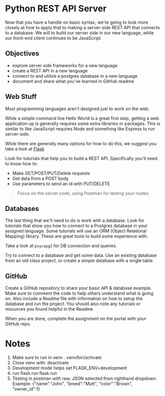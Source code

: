 # Python REST API Server

Now that you have a handle on basic syntax, we're going to look more closely at how to apply that to making a server-side REST API that connects to a database. We will to build our server side in our new language, while our front-end client continues to be JavaScript.

## Objectives

  - explore server side frameworks for a new language
  - create a REST API in a new language
  - connect to and utilize a postgres database in a new language
  - document and share what you've learned in GitHub readme

## Web Stuff

Most programming languages aren't designed just to work on the web. 

While a simple command line Hello World is a great first step, getting a web application up is generally requires some extra libraries or packages. This is similar to like JavaScript requires Node and something like Express to run server-side. 

While there are generally many options for how to do this, we suggest you take a look at [Flask](http://flask.pocoo.org/)

Look for tutorials that help you to build a REST API. Specifically you'll need to know how to:

 - Make GET/POST/PUT/Delete requests
 - Get data from a POST body
 - Use parameters to send an id with PUT/DELETE
 
 > Focus on the server code, using Postman for testing your routes. 


## Databases

The last thing that we'll need to do is work with a database. Look for tutorials that show you how to connect to a Postgres database in your assigned language. Some tutorials will use an ORM (Object Relational Mapping) library. These are great tools to build some experience with.

Take a look at `psycopg2` for DB connection and queries.

Try to connect to a database and get some data. Use an existing database from an old class project, or create a simple database with a single table. 


## GitHub

Create a GitHub repository to share your basic API & database example. Make sure to comment the code to help others understand what is going on. Also include a Readme file with information on how to setup the database and run the project. You should also note any tutorials or resources you found helpful in the Readme.

When you are done, complete the assignment on the portal with your GitHub repo. 


# Notes
1. Make sure to run in venv 
. venv/bin/activate
2. Close venv with:
  deactivate
3. Development mode helps
set FLASK_ENV=development
4. run flask run
flask run
5. Testing in postman with raw, JSON selected from righthand dropdown. Example:
{"name":"John", "breed":"Mutt", "color":"Brown", "owner_id":1}
